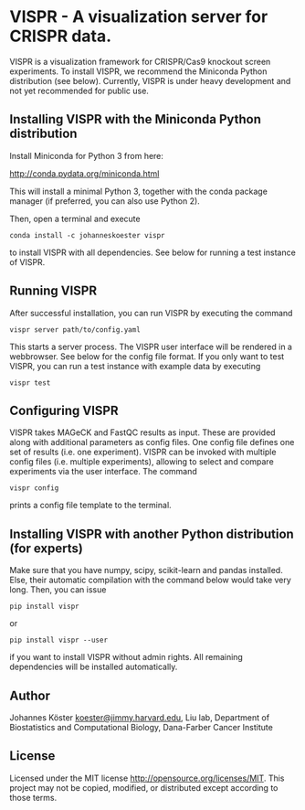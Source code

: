 VISPR - A visualization server for CRISPR data.
===============================================

VISPR is a visualization framework for CRISPR/Cas9 knockout screen experiments.
To install VISPR, we recommend the Miniconda Python distribution (see below).
Currently, VISPR is under heavy development and not yet recommended for public
use.

Installing VISPR with the Miniconda Python distribution
-------------------------------------------------------

Install Miniconda for Python 3 from here:

http://conda.pydata.org/miniconda.html

This will install a minimal Python 3, together with the conda
package manager (if preferred, you can also use Python 2).

Then, open a terminal and execute

    conda install -c johanneskoester vispr

to install VISPR with all dependencies.
See below for running a test instance of VISPR.


Running VISPR
-------------

After successful installation, you can run VISPR by executing the command

    vispr server path/to/config.yaml

This starts a server process. The VISPR user interface will be rendered in a webbrowser.
See below for the config file format.
If you only want to test VISPR, you can run a test instance with example
data by executing

    vispr test


Configuring VISPR
-----------------

VISPR takes MAGeCK and FastQC results as input. These are provided along with additional parameters as config files. One config file defines one set of results (i.e. one experiment).
VISPR can be invoked with multiple config files (i.e. multiple experiments), allowing to select and compare experiments via the user interface.
The command

    vispr config

prints a config file template to the terminal.


Installing VISPR with another Python distribution (for experts)
---------------------------------------------------------------

Make sure that you have numpy, scipy, scikit-learn and pandas installed.
Else, their automatic compilation with the command below would take very long.
Then, you can issue

    pip install vispr

or

    pip install vispr --user

if you want to install VISPR without admin rights.
All remaining dependencies will be installed automatically.

Author
------

Johannes Köster <koester@jimmy.harvard.edu>,
Liu lab,
Department of Biostatistics and Computational Biology,
Dana-Farber Cancer Institute

License
-------

Licensed under the MIT license http://opensource.org/licenses/MIT. This project may not be copied, modified, or distributed except according to those terms.
